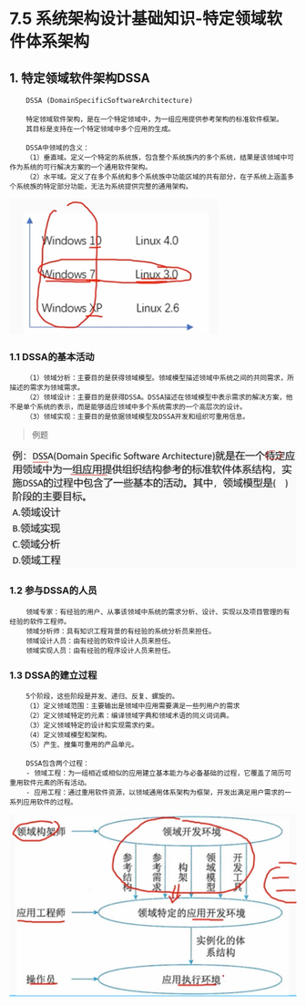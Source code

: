 # 7.5 系统架构设计基础知识-特定领域软件体系架构

## 1. 特定领域软件架构DSSA

        DSSA (DomainSpecificSoftwareArchitecture)

        特定领域软件架构，是在一个特定领域中，为一组应用提供参考架构的标准软件框架。
        其目标是支持在一个特定领域中多个应用的生成。

        DSSA中领域的含义：
        （1）垂直域。定义一个特定的系统族，包含整个系统族内的多个系统，结果是该领域中可作为系统的可行解决方案的一个通用软件架构。
        （2）水平域。定义了在多个系统和多个系统族中功能区域的共有部分，在子系统上涵盖多个系统族的特定部分功能，无法为系统提供完整的通用架构。

![image.png](source/image/7.5-03.png)

### 1.1 DSSA的基本活动

        （1）领域分析：主要目的是获得领域模型。领域模型描述领域中系统之间的共同需求，所描述的需求为领域需求。
        （2）领域设计：主要目的是获得DSSA。DSSA描述在领域模型中表示需求的解决方案，他不是单个系统的表示，而是能够适应领域中多个系统需求的一个高层次的设计。
        （3）领域实现：主要目的是依据领域模型及DSSA开发和组织可重用信息。

> 例题

![image.png](source/image/7.5-01.png)

### 1.2 参与DSSA的人员

        领域专家：有经验的用户、从事该领域中系统的需求分析、设计、实现以及项目管理的有经验的软件工程师。
        领域分析师：具有知识工程背景的有经验的系统分析员来担任。
        领域设计人员：由有经验的软件设计人员来担任。
        领域实现人员：由有经验的程序设计人员来担任。

### 1.3 DSSA的建立过程

        5个阶段，这些阶段是并发、递归、反复、螺旋的。
        （1）定义领域范围：主要输出是领域中应用需要满足一些列用户的需求
        （2）定义领域特定的元素：编译领域字典和领域术语的同义词词典。
        （3）定义领域特定的设计和实现需求约束。
        （4）定义领域模型和架构。
        （5）产生、搜集可重用的产品单元。

        DSSA包含两个过程：
        - 领域工程：为一组相近或相似的应用建立基本能力与必备基础的过程，它覆盖了简历可重用软件元素的所有活动。
        - 应用工程：通过重用软件资源，以领域通用体系架构为框架，开发出满足用户需求的一系列应用软件的过程。

![image.png](source/image/7.5-02.png)

